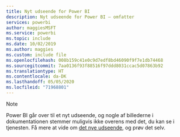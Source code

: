 ```yaml
---
title: Nyt udseende for Power BI
description: Nyt udseende for Power BI – omfatter
services: powerbi
author: maggiesMSFT
ms.service: powerbi
ms.topic: include
ms.date: 10/02/2019
ms.author: maggies
ms.custom: include file
ms.openlocfilehash: 008b159c41e0c9d7edf8bd46090f9f7e1db74468
ms.sourcegitcommit: 7aa0136f93f88516f97ddd8031ccac5d07863b92
ms.translationtype: HT
ms.contentlocale: da-DK
ms.lasthandoff: 05/05/2020
ms.locfileid: "71968801"
---
```

> [!NOTE]
> Power BI går over til et nyt udseende, og nogle af billederne i dokumentationen stemmer muligvis ikke overens med det, du kan se i tjenesten. Få mere at vide om [det nye udseende](../service-new-look.md), og prøv det selv.
